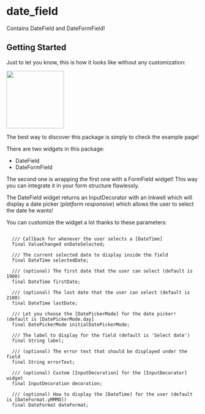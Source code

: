 # date_field

Contains DateField and DateFormField!

## Getting Started

Just to let you know, this is how it looks like without any customization:

<img src='https://raw.githubusercontent.com/GaspardMerten/date_field/master/example/example.png' height='150px'></img>

The best way to discover this package is simply to check the example page!

There are two widgets in this package:

- DateField
- DateFormField

The second one is wrapping the first one with a FormField widget! This way you can integrate it in your form structure flawlessly.

The DateField widget returns an InputDecorator with an Inkwell which will display a date picker (*platform responsive*) which allows the user to select the date he wants!

You can customize the widget a lot thanks to these parameters:

<pre><code>
  /// Callback for whenever the user selects a [DateTime]
  final ValueChanged<DateTime> onDateSelected;

  /// The current selected date to display inside the field
  final DateTime selectedDate;

  /// (optional) The first date that the user can select (default is 1900)
  final DateTime firstDate;

  /// (optional) The last date that the user can select (default is 2100)
  final DateTime lastDate;

  /// Let you choose the [DatePickerMode] for the date picker! (default is [DatePickerMode.day]
  final DatePickerMode initialDatePickerMode;

  /// The label to display for the field (default is 'Select date')
  final String label;

  /// (optional) The error text that should be displayed under the field
  final String errorText;

  /// (optional) Custom [InputDecoration] for the [InputDecorator] widget
  final InputDecoration decoration;

  /// (optional) How to display the [DateTime] for the user (default is [DateFormat.yMMMD])
  final DateFormat dateFormat;

</code></pre>